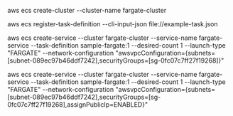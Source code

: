 
aws ecs create-cluster --cluster-name fargate-cluster

aws ecs register-task-definition --cli-input-json file://example-task.json

aws ecs create-service --cluster fargate-cluster --service-name fargate-service --task-definition sample-fargate:1 --desired-count 1 --launch-type "FARGATE" --network-configuration "awsvpcConfiguration={subnets=[subnet-089ec97b46ddf7242],securityGroups=[sg-0fc07c7ff27f19268]}"

aws ecs create-service --cluster fargate-cluster --service-name fargate-service --task-definition sample-fargate:1 --desired-count 1 --launch-type "FARGATE" --network-configuration "awsvpcConfiguration={subnets=[subnet-089ec97b46ddf7242],securityGroups=[sg-0fc07c7ff27f19268],assignPublicIp=ENABLED}"

